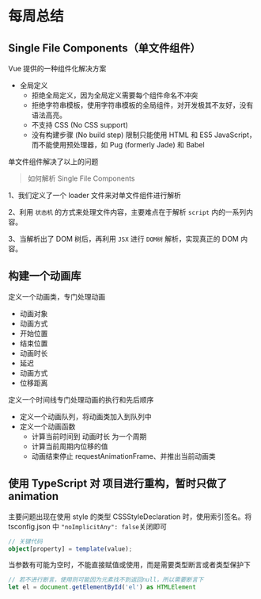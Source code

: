 # 每周总结

## Single File Components（单文件组件）

Vue 提供的一种组件化解决方案

- 全局定义
  - 拒绝全局定义，因为全局定义需要每个组件命名不冲突
  - 拒绝字符串模板，使用字符串模板的全局组件，对开发极其不友好，没有语法高亮。
  - 不支持 CSS (No CSS support)
  - 没有构建步骤 (No build step) 限制只能使用 HTML 和 ES5 JavaScript，而不能使用预处理器，如 Pug (formerly Jade) 和 Babel

单文件组件解决了以上的问题

> 如何解析 Single File Components

1、我们定义了一个 loader 文件来对单文件组件进行解析

2、利用 `状态机` 的方式来处理文件内容，主要难点在于解析 `script` 内的一系列内容。

3、当解析出了 DOM 树后，再利用 `JSX` 进行 `DOM树` 解析，实现真正的 DOM 内容。

## 构建一个动画库

定义一个动画类，专门处理动画

- 动画对象
- 动画方式
- 开始位置
- 结束位置
- 动画时长
- 延迟
- 动画方式
- 位移距离

定义一个时间线专门处理动画的执行和先后顺序

- 定义一个动画队列，将动画类加入到队列中
- 定义一个动画函数
  - 计算当前时间到 动画时长 为一个周期
  - 计算当前周期内位移的值
  - 动画结束停止 requestAnimationFrame、并推出当前动画类

## 使用 TypeScript 对 项目进行重构，暂时只做了 animation

主要问题出现在使用 style 的类型 CSSStyleDeclaration 时，使用索引签名。将 tsconfig.json 中 `"noImplicitAny": false`关闭即可

```ts
// 关键代码
object[property] = template(value);
```

当参数有可能为空时，不能直接赋值或使用，而是需要类型断言或者类型保护下

```ts
// 若不进行断言，使用则可能因为元素找不到返回null，所以需要断言下
let el = document.getElementById('el') as HTMLElement
```